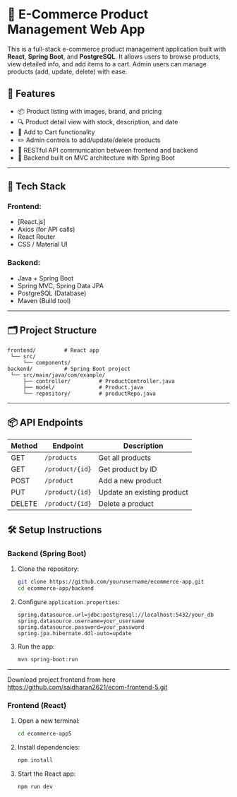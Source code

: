 
# 🛒 E-Commerce Product Management Web App

This is a full-stack e-commerce product management application built with **React**, **Spring Boot**, and **PostgreSQL**. It allows users to browse products, view detailed info, and add items to a cart. Admin users can manage products (add, update, delete) with ease.
## 🚀 Features

- 📦 Product listing with images, brand, and pricing
- 🔍 Product detail view with stock, description, and date
- 🛒 Add to Cart functionality
- ✏️ Admin controls to add/update/delete products
- 🔗 RESTful API communication between frontend and backend
- 🔧 Backend built on MVC architecture with Spring Boot

---

## 🧰 Tech Stack

### Frontend:
- [React.js]
- Axios (for API calls)
- React Router
- CSS / Material UI

### Backend:
- Java + Spring Boot
- Spring MVC, Spring Data JPA
- PostgreSQL (Database)
- Maven (Build tool)

---

## 🗂️ Project Structure

```
frontend/         # React app
 └── src/
     └── components/
backend/          # Spring Boot project
 └── src/main/java/com/example/
     ├── controller/         # ProductController.java
     ├── model/              # Product.java
     └── repository/         # productRepo.java
```

---

## 📦 API Endpoints

| Method | Endpoint           | Description                  |
|--------|--------------------|------------------------------|
| GET    | `/products`        | Get all products             |
| GET    | `/product/{id}`    | Get product by ID            |
| POST   | `/product`         | Add a new product            |
| PUT    | `/product/{id}`    | Update an existing product   |
| DELETE | `/product/{id}`    | Delete a product             |

## 🛠️ Setup Instructions

### Backend (Spring Boot)

1. Clone the repository:
   ```bash
   git clone https://github.com/yourusername/ecommerce-app.git
   cd ecommerce-app/backend
   ```

2. Configure `application.properties`:
   ```properties
   spring.datasource.url=jdbc:postgresql://localhost:5432/your_db
   spring.datasource.username=your_username
   spring.datasource.password=your_password
   spring.jpa.hibernate.ddl-auto=update
   ```

3. Run the app:
   ```bash
   mvn spring-boot:run
   ```

---

Download project frontend from here
https://github.com/saidharan2621/ecom-frontend-5.git

### Frontend (React)

1. Open a new terminal:
   ```bash
   cd ecommerce-app5
   ```

2. Install dependencies:
   ```bash
   npm install
   ```

3. Start the React app:
   ```bash
   npm run dev
   ```
